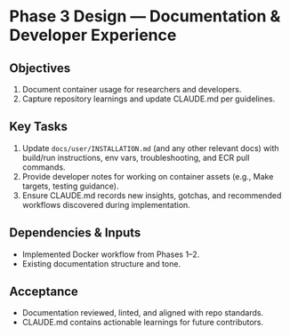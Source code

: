 <!-- markdownlint-disable MD013 -->
# Phase 3 Design — Documentation & Developer Experience

## Objectives

1. Document container usage for researchers and developers.
2. Capture repository learnings and update CLAUDE.md per guidelines.

## Key Tasks

1. Update `docs/user/INSTALLATION.md` (and any other relevant docs) with build/run instructions, env vars, troubleshooting, and ECR pull commands.
2. Provide developer notes for working on container assets (e.g., Make targets, testing guidance).
3. Ensure CLAUDE.md records new insights, gotchas, and recommended workflows discovered during implementation.

## Dependencies & Inputs

- Implemented Docker workflow from Phases 1–2.
- Existing documentation structure and tone.

## Acceptance

- Documentation reviewed, linted, and aligned with repo standards.
- CLAUDE.md contains actionable learnings for future contributors.
